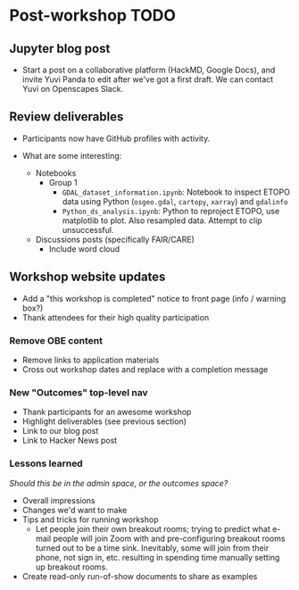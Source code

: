 # Post-workshop TODO

## Jupyter blog post

* Start a post on a collaborative platform (HackMD, Google Docs), and invite Yuvi Panda
  to edit after we've got a first draft. We can contact Yuvi on Openscapes Slack.


## Review deliverables

* Participants now have GitHub profiles with activity.

* What are some interesting:
    * Notebooks
        - Group 1
            * `GDAL_dataset_information.ipynb`: Notebook to inspect ETOPO data using Python (`osgeo.gdal`, `cartopy`, `xarray`) and `gdalinfo`
            * `Python_ds_analysis.ipynb`: Python to reproject ETOPO, use matplotlib to plot. Also resampled data. Attempt to clip unsuccessful.
    * Discussions posts (specifically FAIR/CARE)
        * Include word cloud


## Workshop website updates

* Add a "this workshop is completed" notice to front page (info / warning box?)
* Thank attendees for their high quality participation


### Remove OBE content

* Remove links to application materials
* Cross out workshop dates and replace with a completion message


### New "Outcomes" top-level nav

* Thank participants for an awesome workshop
* Highlight deliverables (see previous section)
* Link to our blog post
* Link to Hacker News post


### Lessons learned

_Should this be in the admin space, or the outcomes space?_

* Overall impressions
* Changes we'd want to make
* Tips and tricks for running workshop
    * Let people join their own breakout rooms; trying to predict what e-mail people
      will join Zoom with and pre-configuring breakout rooms turned out to be a time
      sink. Inevitably, some will join from their phone, not sign in, etc. resulting in
      spending time manually setting up breakout rooms.
* Create read-only run-of-show documents to share as examples
